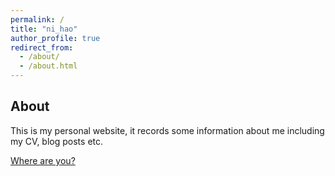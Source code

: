 ```yaml
---
permalink: /
title: "ni_hao"
author_profile: true
redirect_from: 
  - /about/
  - /about.html
---
```


About
------
This is my personal website, it records some information about me including my CV, blog posts etc.

[Where are you?](/talkmap/map.html)